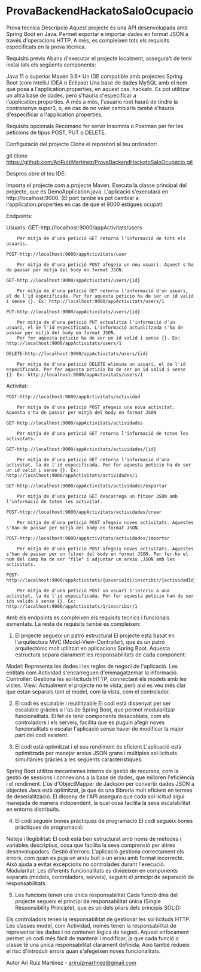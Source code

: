 # ProvaBackendHackatoSaloOcupacio
Prova tecnica
Descripció
Aquest projecte és una API desenvolupada amb Spring Boot en Java. Permet exportar e importar dades en format JSON a través d'operacions HTTP. A més, es compleixen tots els requisits especificats en la prova tècnica.

Requisits previs
Abans d'executar el projecte localment, assegura't de tenir instal·lats els següents components:

Java 11 o superior
Maven 3.6+
Un IDE compatible amb projectes Spring Boot (com IntelliJ IDEA o Eclipse)
Una base de dades MySQL amb el nom que posa a l'application.properties, en aquest cas, hackato. Es pot utilitzar un altra base de dades, però s'hauria d'especificar a l'application.properties.
A més a més, l'usuario root haurà de tindre la contrasenya super3, o, en cas de no voler cambiarla també s'hauria d'especificar a l'application.properties.

Requisits opcionals
Recomano fer servir Insomnia o Postman per fer les peticions de tipus POST, PUT o DELETE.

Configuració del projecte
Clona el repositori al teu ordinador:

git clone https://github.com/AriRuizMartinez/ProvaBackendHackatoSaloOcupacio.git

Despres obre el teu IDE:

Importa el projecte com a projecte Maven.
Executa la classe principal del projecte, que és DemoApplication.java.
L'aplicació s'executarà en http://localhost:9000. (El port també es pot cambiar a l'application.properties en cas de que el 9000 estigues ocupat)


Endpoints:

Usuaris:
    GET-http://localhost:9000/appActivitats/users

        Per mitja de d'una petició GET retorna l'informació de tots els usuaris.

    POST-http://localhost:9000/appActivitats/user

        Per mitja de d'una petició POST afegeix un nou usuari. Aquest s'ha de passar per mitjà del body en format JSON.

    GET-http://localhost:9000/appActivitats/users/{id}

        Per mitja de d'una petició GET retorna l'informació d'un usuari, el de l'id especificada. Per fer aquesta peticio ha de ser un id valid i sense {}. Ex: http://localhost:9000/appActivitats/users/1

    PUT-http://localhost:9000/appActivitats/users/{id}

        Per mitja de d'una petició PUT actualitza l'informació d'un usuari, el de l'id especificada. L'informació actualitzada s'ha de passar per mitjà del body en format JSON. 
        Per fer aquesta peticio ha de ser un id valid i sense {}. Ex: http://localhost:9000/appActivitats/users/1

    DELETE-http://localhost:9000/appActivitats/users/{id}

        Per mitja de d'una petició DELETE elimina un usuari, el de l'id especificada. Per fer aquesta peticio ha de ser un id valid i sense {}. Ex: http://localhost:9000/appActivitats/users/1

Activitat:

    POST-http://localhost:9000/appActivitats/actividad

        Per mitja de d'una petició POST afegeix una nova activitat. Aquesta s'ha de passar per mitjà del body en format JSON

    GET-http://localhost:9000/appActivitats/actividades

        Per mitja de d'una petició GET retorna l'informació de totes les activitats.

    GET-http://localhost:9000/appActivitats/actividades/{id}

        Per mitja de d'una petició GET retorna l'informació d'una activitat, la de l'id especificada. Per fer aquesta peticio ha de ser un id valid i sense {}. Ex: http://localhost:9000/appActivitats/actividades/1

    GET-http://localhost:9000/appActivitats/actividades/exportar

        Per mitja de d'una petició GET descarrega un fitxer JSON amb l'informació de totes les activitat.

    POST-http://localhost:9000/appActivitats/actividades/crear

        Per mitja de d'una petició POST afegeix noves activitats. Aquestes s'han de passar per mitjà del body en format JSON.

    POST-http://localhost:9000/appActivitats/actividades/importar

        Per mitja de d'una petició POST afegeix noves activitats. Aquestes s'han de passar per un fitxer del body en format JSON. Per fer-ho el nom del camp ha de ser "file" i adjuntar un arxiu .JSON amb les activitats.

    POST-http://localhost:9000/appActivitats/{usuarioId}/inscribir/{actividadId}

        Per mitja de d'una petició POST un usuari s'inscriu a una activitat, la de l'id especificada. Per fer aquesta peticio han de ser ids valids i sense {}. Ex: http://localhost:9000/appActivitats/1/inscribir/1

Amb els endpoints es compleixen els requisits tecnics i funcionals esmentats. La resta de requisits també es compleixen:

1. El projecte segueix un patró estructural
El projecte està basat en l'arquitectura MVC (Model-View-Controller), que és un patró arquitectònic molt utilitzat en aplicacions Spring Boot. Aquesta estructura separa clarament les responsabilitats de cada component:

Model: Representa les dades i les regles de negoci de l'aplicació. Les entitats com Actividad s'encarreguen d'emmagatzemar la informació.
Controller: Gestiona les sol·licituds HTTP, connectant els models amb les vistes.
View: Actualment el projecte no te vista, però aixi es veu més clar que estan separats tant el model, com la vista, com el controlador.

2. El codi és escalable i reutilitzable
El codi està dissenyat per ser escalable gràcies a l'ús de Spring Boot, que permet modularitzar funcionalitats. El fet de tenir components desacoblats, com els controladors i els serveis, 
facilita que es puguin afegir noves funcionalitats o escalar l'aplicació sense haver de modificar la major part del codi existent.

3. El codi està optimitzat i el seu rendiment és eficient
L'aplicació està optimitzada per manejar arxius JSON grans i múltiples sol·licituds simultànies gràcies a les següents característiques:

Spring Boot utilitza mecanismes interns de gestió de recursos, com la gestió de sessions i connexions a la base de dades, que milloren l'eficiència i el rendiment.
L'ús d'ObjectMapper de Jackson per convertir dades JSON a objectes Java està optimitzat, ja que és una llibreria molt eficient en termes de deserialització.
El disseny de l'API assegura que cada sol·licitud sigui manejada de manera independent, la qual cosa facilita la seva escalabilitat en entorns distribuïts.

4. El codi segueix bones pràctiques de programació
El codi segueix bones pràctiques de programació:

Neteja i llegibilitat: El codi està ben estructurat amb noms de mètodes i variables descriptius, cosa que facilita la seva comprensió per altres desenvolupadors.
Gestió d'errors: L'aplicació gestiona correctament els errors, com quan es puja un arxiu buit o un arxiu amb format incorrecte. Això ajuda a evitar excepcions no controlades durant l'execució.
Modularitat: Les diferents funcionalitats es divideixen en components separats (models, controladors, serveis), seguint el principi de separació de responsabilitats.

5. Les funcions tenen una única responsabilitat
Cada funció dins del projecte segueix el principi de responsabilitat única (Single Responsibility Principle), que és un dels pilars dels principis SOLID:

Els controladors tenen la responsabilitat de gestionar les sol·licituds HTTP.
Les classes model, com Actividad, només tenen la responsabilitat de representar les dades i no contenen lògica de negoci.
Aquest enfocament permet un codi més fàcil de mantenir i modificar, ja que cada funció o classe té una única responsabilitat clarament definida. Això també redueix el risc d'introduir errors quan s'afegeixen noves funcionalitats.

Autor
Ari Ruiz Martinez - ariruizmartinez@gmail.com


